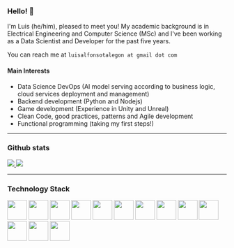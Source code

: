 ### Hello! 👋

I'm Luis (he/him), pleased to meet you! My academic background is in Electrical Engineering and Computer Science (MSc) and I've been working as a Data Scientist and Developer for the past five years.

You can reach me at `luisalfonsotalegon at gmail dot com`

#### Main Interests
* Data Science DevOps (AI model serving according to business logic, cloud services deployment and management)
* Backend development (Python and Nodejs)
* Game development (Experience in Unity and Unreal)
* Clean Code, good practices, patterns and Agile development
* Functional programming (taking my first steps!)

---

### Github stats

<div>
<a href="">
  <img src="https://github-readme-stats.vercel.app/api?username=Luisetex&count_private=true&show_icons=true&theme=tokyonight&include_all_commits=false&show_icons=true&hide=issues&custom_title=My%20stats"/>
</a>
<a href="">
  <img src="https://github-readme-stats.vercel.app/api/top-langs/?username=Luisetex&theme=tokyonight&" />
</a>
</div>

---

### Technology Stack

<img height="45" src="https://cdn.svgporn.com/logos/python.svg"> <img height="45" src="https://cdn.svgporn.com/logos/tensorflow.svg"> <img height="45" src="https://cdn.svgporn.com/logos/pytorch.svg"> <img height="45" src="https://cdn.svgporn.com/logos/javascript.svg"> <img height="45" src="https://cdn.svgporn.com/logos/typescript-icon.svg"> <img height="45" src="https://cdn.svgporn.com/logos/postgresql.svg"> <img height="45" src="https://cdn.svgporn.com/logos/docker.svg"> <img height="45" src="https://cdn.svgporn.com/logos/jenkins.svg"> <img height="45" src="https://cdn.svgporn.com/logos/bash.svg"> <img height="45" src="https://cdn.svgporn.com/logos/github-icon.svg"> <img height="45" src="https://cdn.svgporn.com/logos/git.svg"> <img height="45" src="https://cdn.svgporn.com/logos/linux-tux.svg"> <img height="45" src="https://cdn.svgporn.com/logos/google-cloud.svg">



<!--
**Luisetex/Luisetex** is a ✨ _special_ ✨ repository because its `README.md` (this file) appears on your GitHub profile.

Here are some ideas to get you started:

- 🔭 I’m currently working on ...
- 🌱 I’m currently learning ...
- 👯 I’m looking to collaborate on ...
- 🤔 I’m looking for help with ...
- 💬 Ask me about ...
- 📫 How to reach me: ...
- 😄 Pronouns: ...
- ⚡ Fun fact: ...
-->
